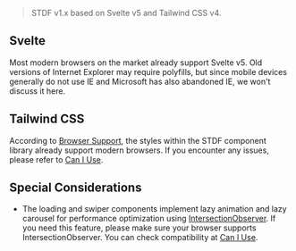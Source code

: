 > STDF v1.x based on Svelte v5 and Tailwind CSS v4.

## Svelte

Most modern browsers on the market already support Svelte v5. Old versions of Internet Explorer may require polyfills, but since mobile devices generally do not use IE and Microsoft has also abandoned IE, we won't discuss it here.

## Tailwind CSS

According to [Browser Support](https://tailwindcss.com/docs/browser-support), the styles within the STDF component library already support modern browsers. If you encounter any issues, please refer to [Can I Use](https://caniuse.com).

## Special Considerations

- The loading and swiper components implement lazy animation and lazy carousel for performance optimization using [IntersectionObserver](https://developer.mozilla.org/en-US/docs/Web/API/Intersection_Observer_API). If you need this feature, please make sure your browser supports IntersectionObserver. You can check compatibility at [Can I Use](https://caniuse.com/intersectionobserver).
